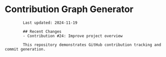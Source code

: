 # Contribution Graph Generator
            
            Last updated: 2024-11-19
            
            ## Recent Changes
            - Contribution #24: Improve project overview
            
            This repository demonstrates GitHub contribution tracking and commit generation.
        